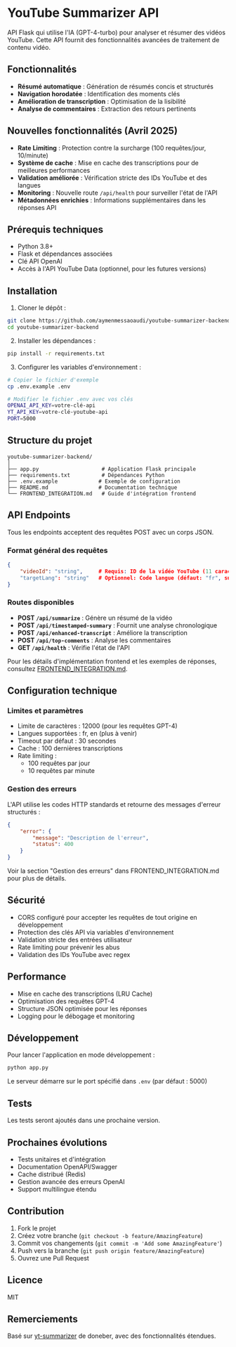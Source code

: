 # YouTube Summarizer API

API Flask qui utilise l'IA (GPT-4-turbo) pour analyser et résumer des vidéos YouTube. Cette API fournit des fonctionnalités avancées de traitement de contenu vidéo.

## Fonctionnalités

- **Résumé automatique** : Génération de résumés concis et structurés
- **Navigation horodatée** : Identification des moments clés
- **Amélioration de transcription** : Optimisation de la lisibilité
- **Analyse de commentaires** : Extraction des retours pertinents

## Nouvelles fonctionnalités (Avril 2025)

- **Rate Limiting** : Protection contre la surcharge (100 requêtes/jour, 10/minute)
- **Système de cache** : Mise en cache des transcriptions pour de meilleures performances
- **Validation améliorée** : Vérification stricte des IDs YouTube et des langues
- **Monitoring** : Nouvelle route `/api/health` pour surveiller l'état de l'API
- **Métadonnées enrichies** : Informations supplémentaires dans les réponses API

## Prérequis techniques

- Python 3.8+
- Flask et dépendances associées
- Clé API OpenAI
- Accès à l'API YouTube Data (optionnel, pour les futures versions)

## Installation

1. Cloner le dépôt :
```bash
git clone https://github.com/aymenmessaoaudi/youtube-summarizer-backend.git
cd youtube-summarizer-backend
```

2. Installer les dépendances :
```bash
pip install -r requirements.txt
```

3. Configurer les variables d'environnement :
```bash
# Copier le fichier d'exemple
cp .env.example .env

# Modifier le fichier .env avec vos clés
OPENAI_API_KEY=votre-clé-api
YT_API_KEY=votre-clé-youtube-api
PORT=5000
```

## Structure du projet

```
youtube-summarizer-backend/
│
├── app.py                    # Application Flask principale
├── requirements.txt          # Dépendances Python
├── .env.example             # Exemple de configuration
├── README.md                # Documentation technique
└── FRONTEND_INTEGRATION.md   # Guide d'intégration frontend
```

## API Endpoints

Tous les endpoints acceptent des requêtes POST avec un corps JSON.

### Format général des requêtes

```json
{
    "videoId": "string",     # Requis: ID de la vidéo YouTube (11 caractères)
    "targetLang": "string"   # Optionnel: Code langue (défaut: "fr", supporté: "fr", "en")
}
```

### Routes disponibles

- **POST `/api/summarize`** : Génère un résumé de la vidéo
- **POST `/api/timestamped-summary`** : Fournit une analyse chronologique
- **POST `/api/enhanced-transcript`** : Améliore la transcription
- **POST `/api/top-comments`** : Analyse les commentaires
- **GET `/api/health`** : Vérifie l'état de l'API

Pour les détails d'implémentation frontend et les exemples de réponses, consultez [FRONTEND_INTEGRATION.md](FRONTEND_INTEGRATION.md).

## Configuration technique

### Limites et paramètres

- Limite de caractères : 12000 (pour les requêtes GPT-4)
- Langues supportées : fr, en (plus à venir)
- Timeout par défaut : 30 secondes
- Cache : 100 dernières transcriptions
- Rate limiting : 
  - 100 requêtes par jour
  - 10 requêtes par minute

### Gestion des erreurs

L'API utilise les codes HTTP standards et retourne des messages d'erreur structurés :

```json
{
    "error": {
        "message": "Description de l'erreur",
        "status": 400
    }
}
```

Voir la section "Gestion des erreurs" dans FRONTEND_INTEGRATION.md pour plus de détails.

## Sécurité

- CORS configuré pour accepter les requêtes de tout origine en développement
- Protection des clés API via variables d'environnement
- Validation stricte des entrées utilisateur
- Rate limiting pour prévenir les abus
- Validation des IDs YouTube avec regex

## Performance

- Mise en cache des transcriptions (LRU Cache)
- Optimisation des requêtes GPT-4
- Structure JSON optimisée pour les réponses
- Logging pour le débogage et monitoring

## Développement

Pour lancer l'application en mode développement :
```bash
python app.py
```

Le serveur démarre sur le port spécifié dans `.env` (par défaut : 5000)

## Tests

Les tests seront ajoutés dans une prochaine version.

## Prochaines évolutions

- Tests unitaires et d'intégration
- Documentation OpenAPI/Swagger
- Cache distribué (Redis)
- Gestion avancée des erreurs OpenAI
- Support multilingue étendu

## Contribution

1. Fork le projet
2. Créez votre branche (`git checkout -b feature/AmazingFeature`)
3. Commit vos changements (`git commit -m 'Add some AmazingFeature'`)
4. Push vers la branche (`git push origin feature/AmazingFeature`)
5. Ouvrez une Pull Request

## Licence

MIT

## Remerciements

Basé sur [yt-summarizer](https://github.com/doneber/yt-summarizer) de doneber, avec des fonctionnalités étendues.